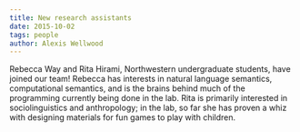 ```yaml
---
title: New research assistants
date: 2015-10-02
tags: people
author: Alexis Wellwood
---
```


Rebecca Way and Rita Hirami, Northwestern undergraduate students, have joined our team! Rebecca has interests in natural language semantics, computational semantics, and is the brains behind much of the programming currently being done in the lab. Rita is primarily interested in sociolinguistics and anthropology; in the lab, so far she has proven a whiz with designing materials for fun games to play with children.